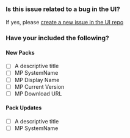 ### Is this issue related to a bug in the UI?
If yes, please [create a new issue in the UI repo](https://github.com/MPCatalog/scom-community-catalog-ui/issues/new)

### Have your included the following?

#### New Packs
- [ ] A descriptive title
- [ ] MP SystemName
- [ ] MP Display Name
- [ ] MP Current Version
- [ ] MP Download URL

#### Pack Updates
- [ ] A descriptive title
- [ ] MP SystemName
